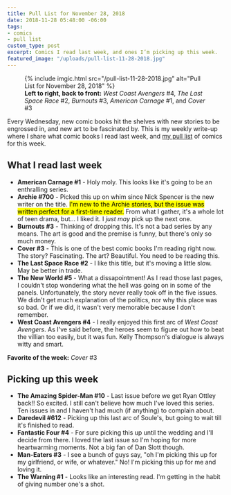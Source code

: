 ```yaml
---
title: Pull List for November 28, 2018
date: 2018-11-28 05:48:00 -06:00
tags:
- comics
- pull list
custom_type: post
excerpt: Comics I read last week, and ones I’m picking up this week.
featured_image: "/uploads/pull-list-11-28-2018.jpg"
---
```


<figure class="extendout">
  {% include imgic.html src="/pull-list-11-28-2018.jpg" alt="Pull List for November 28, 2018" %}
  <figcaption><strong>Left to right, back to front:</strong> <em>West Coast Avengers</em> #4, <em>The Last Space Race</em> #2, <em>Burnouts</em> #3, <em>American Carnage</em> #1, and <em>Cover</em> #3</figcaption>
</figure>

Every Wednesday, new comic books hit the shelves with new stories to be engrossed in, and new art to be fascinated by. This is my weekly write-up where I share what comic books I read last week, and [my pull list](/topics/#pull-list) of comics for this week.

## What I read last week

- **American Carnage #1** - Holy moly. This looks like it's going to be an enthralling series.
- **Archie #700** - Picked this up on whim since Nick Spencer is the new writer on the title. <mark>I'm new to the Archie stories, but the issue was written perfect for a first-time reader.</mark> From what I gather, it's a whole lot of teen drama, but… I liked it. I _just may_ pick up the next one.
- **Burnouts #3** - Thinking of dropping this. It's not a bad series by any means. The art is good and the premise is funny, but there's only so much money.
- **Cover #3** - This is one of the best comic books I'm reading right now. The story? Fascinating. The art? Beautiful. You need to be reading this.
- **The Last Space Race #2** - I like this title, but it's moving a little slow. May be better in trade.
- **The New World #5** - What a dissapointment! As I read those last pages, I couldn't stop wondering what the hell was going on in some of the panels. Unfortunately, the story never really took off in the five issues. We didn't get much explanation of the politics, nor why this place was so bad. Or if we did, it wasn't very memorable because I don't remember.
- **West Coast Avengers #4** - I really enjoyed this first arc of _West Coast Avengers_. As I've said before, the heroes seem to figure out how to beat the villian too easily, but it was fun. Kelly Thompson's dialogue is always witty and smart.

**Favorite of the week:** _Cover_ #3

## Picking up this week

- **The Amazing Spider-Man #10** - Last issue before we get Ryan Ottley back!! So excited. I still can't believe how much I've loved this series. Ten issues in and I haven't had much (if anything) to complain about.
- **Daredevil #612** - Picking up this last arc of Soule's, but going to wait till it's finished to read.
- **Fantastic Four #4** - For sure picking this up until the wedding and I'll decide from there. I loved the last issue so I'm hoping for more heartwarming moments. Not a big fan of Dan Slott though.
- **Man-Eaters #3** - I see a bunch of guys say, "oh I'm picking this up for my girlfriend, or wife, or whatever." No! I'm picking this up for me and loving it.
- **The Warning #1** - Looks like an interesting read. I'm getting in the habit of giving number one's a shot.
